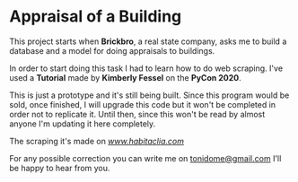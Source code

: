 # Appraisal of a Building
This project starts when **Brickbro**, a real state company, asks me to build a database and a model for doing appraisals to buildings.

In order to start doing this task I had to learn how to do web scraping. I've used a **Tutorial** made by **Kimberly Fessel** on the **PyCon 2020**.

This is just a prototype and it's still being built. Since this program would be sold, once finished, I will upgrade this code but it won't be completed in order not to replicate it. Until then, since this won't be read by almost anyone I'm updating it here completely.

The scraping it's made on *www.habitaclia.com*

For any possible correction you can write me on tonidome@gmail.com I'll be happy to hear from you.
